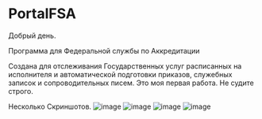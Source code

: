 # PortalFSA
Добрый день.

Программа для Федеральной службы по Аккредитации

Создана для отслеживания Государственных услуг расписанных на исполнителя и автоматической подготовки приказов, служебных записок и сопроводительных писем.
Это моя первая работа. Не судите строго.

Несколько Скриншотов.
![image](https://user-images.githubusercontent.com/102374092/181531595-571557ca-93dd-4a93-9a30-89887d9abfb7.png)
![image](https://user-images.githubusercontent.com/102374092/181547597-098eaaf4-95bc-4de8-9698-bffe9e832e0b.png)
![image](https://user-images.githubusercontent.com/102374092/181548207-e070f704-d25e-4009-8d3a-a38d4aaf0edb.png)
![image](https://user-images.githubusercontent.com/102374092/181548845-fe19f795-20bd-4591-812e-7941134b7ebc.png)
